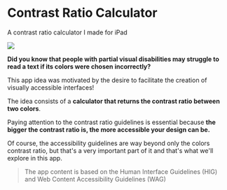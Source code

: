 # Contrast Ratio Calculator
A contrast ratio calculator I made for iPad

<img src="https://i.imgur.com/a6Khvwd.png" />

**Did you know that people with partial visual disabilities may struggle to read a text if its colors were chosen incorrectly?**
 
 This app idea was motivated by the desire to facilitate the creation of visually accessible interfaces!
 
 The idea consists of a **calculator that returns the contrast ratio between two colors**.
  
 Paying attention to the contrast ratio guidelines is essential because **the bigger the contrast ratio is, the more accessible your design can be.**

 
 Of course, the accessibility guidelines are way beyond only the colors contrast ratio, but that's a very important part of it and that's what we'll explore in this app.
 
 > The app content is based on the Human Interface Guidelines (HIG) and Web Content Accessibility Guidelines (WAG)
